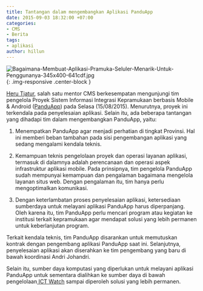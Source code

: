 ```yaml
---
title: Tantangan dalam mengembangkan Aplikasi PanduApp
date: 2015-09-03 18:32:00 +07:00
categories:
- CMS
- Berita
tags:
- aplikasi
author: hillun
---
```


![Bagaimana-Membuat-Aplikasi-Pramuka-Seluler-Menarik-Untuk-Penggunanya-345x400-641cdf.jpg](/uploads/Bagaimana-Membuat-Aplikasi-Pramuka-Seluler-Menarik-Untuk-Penggunanya-345x400-641cdf.jpg){: .img-responsive .center-block }

[Heru Tjatur](http://ciptamedia.org/team/heru-tjatur/), salah satu mentor CMS berkesempatan mengunjungi tim pengelola Proyek Sistem Informasi Integrasi Kepramukaan berbasis Mobile & Android  ([PanduApp](https://play.google.com/store/apps/details?id=org.relawantik.panduapp&hl=en)) pada Selasa (15/08/2015). Menurutnya, proyek ini terkendala pada penyelesaian aplikasi. Selain itu, ada beberapa tantangan yang dihadapi tim dalam mengembangkan PanduApp, yaitu:

1. Menempatkan PanduApp agar menjadi perhatian di tingkat Provinsi. Hal ini memberi beban tambahan pada sisi pengembangan aplikasi yang sedang mengalami kendala teknis.

2. Kemampuan teknis pengelolaan proyek dan operasi layanan aplikasi, termasuk di dalamnya adalah perencanaan dan operasi aspek infrastruktur aplikasi mobile. Pada prinsipnya, tim pengelola PanduApp sudah mempunyai kemampuan dan pengalaman bagaimana mengelola layanan situs web. Dengan pengalaman itu, tim hanya perlu mengoptimalkan komunikasi.

3. Dengan keterlambatan proses penyelesaian aplikasi, ketersediaan sumberdaya untuk melayani aplikasi PanduApp harus diperpanjang. Oleh karena itu, tim PanduApp perlu mencari program atau kegiatan ke institusi terkait kepramukaan agar mendapat solusi yang lebih permanen untuk keberlanjutan program.

Terkait kendala teknis, tim PanduApp disarankan untuk memutuskan kontrak dengan pengembang aplikasi PanduApp saat ini. Selanjutnya, penyelesaian aplikasi akan diserahkan ke tim pengembang yang baru di bawah koordinasi Andri Johandri.

Selain itu, sumber daya komputasi yang diperlukan untuk melayani aplikasi PanduApp untuk sementara dialihkan ke sumber daya di bawah pengelolaan[ ICT Watch](http://ictwatch.id/) sampai diperoleh solusi yang lebih permanen.